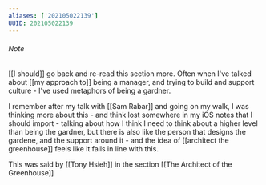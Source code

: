 ```yaml
---
aliases: ['202105022139']
UUID: 202105022139
---
```


###### Note
[[I should]] go back and re-read this section more. Often when I've talked about [[my approach to]] being a manager, and trying to build and support culture - I've used metaphors of being a gardner.

I remember after my talk with [[Sam Rabar]] and going on my walk, I was thinking more about this - and think lost somewhere in my iOS notes that I should import - talking about how I think I need to think about a higher level than being the gardner, but there is also like the person that designs the gardene, and the support around it - and the idea of [[architect the greenhouse]] feels like it falls in line with this.

This was said by [[Tony Hsieh]] in the section [[The Architect of the Greenhouse]]